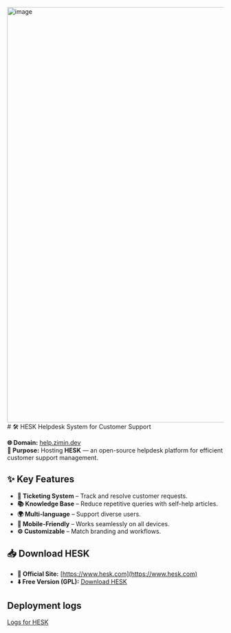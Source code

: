 <img width="1915" height="965" alt="image" src="https://github.com/user-attachments/assets/1c38e6af-751a-4d00-be01-1c7300b2742b" />
# 🛠️ HESK Helpdesk System for Customer Support  

**🌐 Domain:** [help.zimin.dev](https://help.zimin.dev)  
**🎯 Purpose:** Hosting **HESK** — an open-source helpdesk platform for efficient customer support management.  

## ✨ Key Features  
- **🎫 Ticketing System** – Track and resolve customer requests.  
- **📚 Knowledge Base** – Reduce repetitive queries with self-help articles.  
- **🌍 Multi-language** – Support diverse users.  
- **📱 Mobile-Friendly** – Works seamlessly on all devices.  
- **⚙️ Customizable** – Match branding and workflows.  

## 📥 Download HESK  
- **🔗 Official Site:** [https://www.hesk.com](https://www.hesk.com)  
- **⬇️ Free Version (GPL):** [Download HESK](https://www.hesk.com/download.php)  

## Deployment logs
[Logs for HESK](https://github.com/zimindev/logs-deployment-website-help.zimin.dev)

